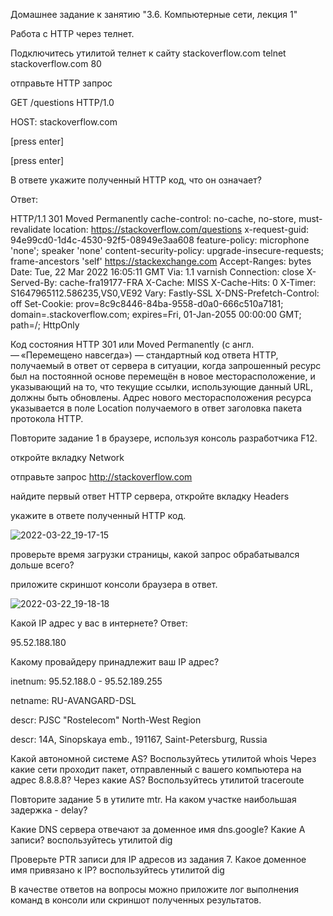 Домашнее задание к занятию "3.6. Компьютерные сети, лекция 1"

Работа c HTTP через телнет.

Подключитесь утилитой телнет к сайту stackoverflow.com telnet stackoverflow.com 80

отправьте HTTP запрос

GET /questions HTTP/1.0

HOST: stackoverflow.com

[press enter]

[press enter]

В ответе укажите полученный HTTP код, что он означает?

Ответ:

HTTP/1.1 301 Moved Permanently
cache-control: no-cache, no-store, must-revalidate
location: https://stackoverflow.com/questions
x-request-guid: 94e99cd0-1d4c-4530-92f5-08949e3aa608
feature-policy: microphone 'none'; speaker 'none'
content-security-policy: upgrade-insecure-requests; frame-ancestors 'self' https://stackexchange.com
Accept-Ranges: bytes
Date: Tue, 22 Mar 2022 16:05:11 GMT
Via: 1.1 varnish
Connection: close
X-Served-By: cache-fra19177-FRA
X-Cache: MISS
X-Cache-Hits: 0
X-Timer: S1647965112.586235,VS0,VE92
Vary: Fastly-SSL
X-DNS-Prefetch-Control: off
Set-Cookie: prov=8c9c8446-84ba-9558-d0a0-666c510a7181; domain=.stackoverflow.com; expires=Fri, 01-Jan-2055 00:00:00 GMT; path=/; HttpOnly

Код состояния HTTP 301 или Moved Permanently (с англ. — «Перемещено навсегда») — стандартный код ответа HTTP, получаемый в ответ от сервера в ситуации, когда запрошенный ресурс был на постоянной основе перемещён в новое месторасположение, и указывающий на то, что текущие ссылки, использующие данный URL, должны быть обновлены. Адрес нового месторасположения ресурса указывается в поле Location получаемого в ответ заголовка пакета протокола HTTP.


Повторите задание 1 в браузере, используя консоль разработчика F12.

откройте вкладку Network

отправьте запрос http://stackoverflow.com

найдите первый ответ HTTP сервера, откройте вкладку Headers

укажите в ответе полученный HTTP код.

![2022-03-22_19-17-15](https://user-images.githubusercontent.com/95014681/159526087-e6493ae6-97fe-4adc-af8e-6b48443db1ab.png)


проверьте время загрузки страницы, какой запрос обрабатывался дольше всего?

приложите скриншот консоли браузера в ответ.

![2022-03-22_19-18-18](https://user-images.githubusercontent.com/95014681/159525639-8cfb1f28-899b-419d-ac86-88550cc632b9.png)


Какой IP адрес у вас в интернете?
Ответ:

95.52.188.180 

Какому провайдеру принадлежит ваш IP адрес? 

inetnum:        95.52.188.0 - 95.52.189.255

netname:        RU-AVANGARD-DSL

descr:          PJSC "Rostelecom" North-West Region

descr:          14A, Sinopskaya emb., 191167, Saint-Petersburg, Russia

Какой автономной системе AS? Воспользуйтесь утилитой whois
Через какие сети проходит пакет, отправленный с вашего компьютера на адрес 8.8.8.8? Через какие AS?
Воспользуйтесь утилитой traceroute

Повторите задание 5 в утилите mtr. На каком участке наибольшая задержка - delay?

Какие DNS сервера отвечают за доменное имя dns.google? Какие A записи? воспользуйтесь утилитой dig

Проверьте PTR записи для IP адресов из задания 7. Какое доменное имя привязано к IP? воспользуйтесь утилитой dig

В качестве ответов на вопросы можно приложите лог выполнения команд в консоли или скриншот полученных результатов.





